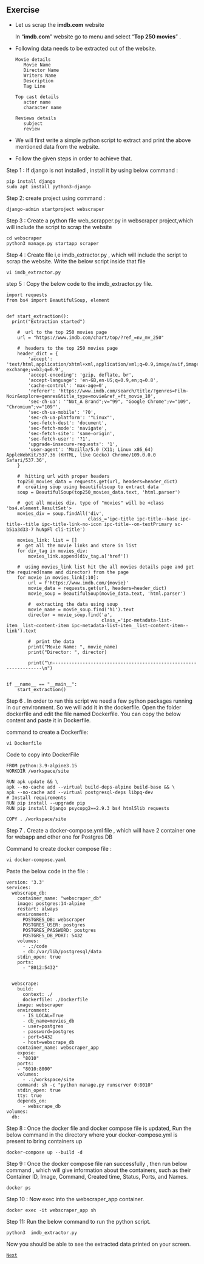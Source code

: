 
## Exercise 

* Let us scrap the **imdb.com** website 
 
    In “**imdb.com**” website go to menu and select “**Top 250 movies**” .


* Following data needs to be extracted out of the website.

      Movie details
         Movie Name
         Director Name
         Writers Name
         Description 
         Tag Line
 
      Top cast details
         actor name
         character name
  
      Reviews details
         subject
         review
         

* We will first write a simple python script to extract and print the above mentioned data from the website.

* Follow the given steps in order to achieve that.

Step 1 : If django is not installed , install it by using below command : 
		
    pip install django
    sudo apt install python3-django

Step 2: create project using command : 
		
    django-admin startproject webscraper

Step 3 : Create a python file web_scrapper.py in webscraper project,which will include the script to scrap the website 
		
    cd webscraper 
    python3 manage.py startapp scraper

Step 4 : Create file i,e imdb_extractor.py , which will include the script to scrap the website. Write the below script inside that file

    vi imdb_extractor.py

step 5 : Copy the below code to the imdb_extractor.py file.
  
    import requests
    from bs4 import BeautifulSoup, element
    
    
    def start_extraction():
      print("Extraction started")
  
        #  url to the top 250 movies page
        url = "https://www.imdb.com/chart/top/?ref_=nv_mv_250"
    
        #  headers to the top 250 movies page
        header_dict = {
            'accept': 'text/html,application/xhtml+xml,application/xml;q=0.9,image/avif,image/webp,image/apng,*/*;q=0.8,application/signed-exchange;v=b3;q=0.9',
            'accept-encoding': 'gzip, deflate, br',
            'accept-language': 'en-GB,en-US;q=0.9,en;q=0.8',
            'cache-control': 'max-age=0',
            'referer': 'https://www.imdb.com/search/title/?genres=Film-Noir&explore=genres&title_type=movie&ref_=ft_movie_10',
            'sec-ch-ua': '"Not_A Brand";v="99", "Google Chrome";v="109", "Chromium";v="109"',
            'sec-ch-ua-mobile': '?0',
            'sec-ch-ua-platform': '"Linux"',
            'sec-fetch-dest': 'document',
            'sec-fetch-mode': 'navigate',
            'sec-fetch-site': 'same-origin',
            'sec-fetch-user': '?1',
            'upgrade-insecure-requests': '1',
            'user-agent': 'Mozilla/5.0 (X11; Linux x86_64) AppleWebKit/537.36 (KHTML, like Gecko) Chrome/109.0.0.0 Safari/537.36',
        }
    
        #  hitting url with proper headers
        top250_movies_data = requests.get(url, headers=header_dict)
        #  creating soup using beautifulsoup to extract data
        soup = BeautifulSoup(top250_movies_data.text, 'html.parser')
    
        #  get all movies div. type of "movies" will be <class 'bs4.element.ResultSet'>
        movies_div = soup.findAll('div',
                                  class_='ipc-title ipc-title--base ipc-title--title ipc-title-link-no-icon ipc-title--on-textPrimary sc-b51a3d33-7 huNpFl cli-title')
    
        movies_link: list = []
        #  get all the movie links and store in list
        for div_tag in movies_div:
            movies_link.append(div_tag.a['href'])
    
        #  using movies_link list hit the all movies details page and get the required(name and director) from the page
        for movie in movies_link[:10]:
            url = f'https://www.imdb.com/{movie}'
            movie_data = requests.get(url, headers=header_dict)
            movie_soup = BeautifulSoup(movie_data.text, 'html.parser')
    
            #  extracting the data using soup
            movie_name = movie_soup.find('h1').text
            director = movie_soup.find('a',
                                       class_='ipc-metadata-list-item__list-content-item ipc-metadata-list-item__list-content-item--link').text
    
            #  print the data
            print("Movie Name: ", movie_name)
            print("Director: ", director)
    
            print("\n------------------------------------------------------------------\n")


    if __name__ == "__main__":
        start_extraction()


Step 6 . In order to run this script we need a few python packages running in our environment. So we will add it in the dockerfile. Open the folder dockerfile and edit the file named Dockerfile. You can copy the below content and paste it in Dockerfile.
   
command to create a Dockerfile:         
    
    vi Dockerfile

Code to copy into DockerFile

    FROM python:3.9-alpine3.15
    WORKDIR /workspace/site
    
    RUN apk update && \
    apk --no-cache add --virtual build-deps-alpine build-base && \
    apk --no-cache add --virtual postgresql-deps libpq-dev
    # Install requirements
    RUN pip install --upgrade pip
    RUN pip install Django psycopg2==2.9.3 bs4 html5lib requests
    
    COPY . /workspace/site


Step 7 . Create a docker-compose.yml file , which will have 2 container one for webapp and other one for Postgres DB

Command to create docker compose file : 
      
    vi docker-compose.yaml

Paste the below code in the file :

    version: '3.3'
    services:
      webscrape_db:
        container_name: "webscraper_db"
        image: postgres:14-alpine
        restart: always
        environment:
          POSTGRES_DB: webscraper
          POSTGRES_USER: postgres
          POSTGRES_PASSWORD: postgres
          POSTGRES_DB_PORT: 5432
        volumes:
          - .:/code
          - db:/var/lib/postgresql/data
        stdin_open: true
        ports:
          - "8012:5432"
    
    
      webscrape:
        build:
          context: ./
          dockerfile: ./Dockerfile
        image: webscraper
        environment:
          - IS_LOCAL=True
          - db_name=movies_db
          - user=postgres
          - password=postgres
          - port=5432
          - host=webscrape_db
        container_name: webscraper_app
        expose:
        - "8010"
        ports:
        - "8010:8000"
        volumes:
          - .:/workspace/site
        command: sh -c "python manage.py runserver 0:8010"
        stdin_open: true
        tty: true
        depends_on:
          - webscrape_db
    volumes:
      db:


Step 8 : Once the docker file and docker compose file is updated, Run the below command in the directory where your docker-compose.yml is present to bring containers up
    
    docker-compose up --build -d


Step 9  : Once the docker compose file ran successfully , then run below command , which will give information about the containers, such as their Container ID, Image, Command, Created time, Status, Ports, and Names.
	
    docker ps


Step 10 : Now exec into the webscraper_app container.

    docker exec -it webscraper_app sh


Step 11: Run the below command to run the python script.

    python3  imdb_extractor.py 


Now you should be able to see the extracted data printed on your screen.

[`Next`](webscrape_store_data.md)